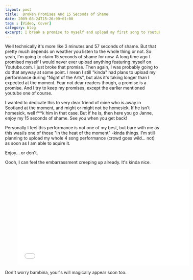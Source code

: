 ```yaml
---
layout: post
title:  Broken Promises And 15 Seconds of Shame
date: 2009-08-24T15:26:00+01:00
tags : [Video, Cover]
category: blog
excerpt: I break a promise to myself and upload my first song to Youtube.com
---
```

Well technically it's more like 3 minutes and 57 seconds of shame. But that pretty much depends on weather you listen to the whole thing or not. So yeah, I'm going to claim 15 seconds of shame for now. A long time ago I promised myself I would never ever upload anything featuring myself on Youtube.com. I just broke that promise. Then again, I was probably going to do that anyway at some point. I mean I still "kinda" had plans to upload my performance during "Night of the Arts", but alas it's taking longer than I expected at the moment. Fear not dear readers though, a promise is a promise. And I try to keep my promises, except the earlier mentioned youtube one of course.

I wanted to dedicate this to very dear friend of mine who is away in Scotland at the moment, and might or might not be homesick. If he isn't homesick, well f**k him in that case. But if he is, then here you go Janne, enjoy my 15 seconds of shame. See you when you get back!

Personally I feel this performance is not one of my best, but bare with me as this was/is one of those "in the heat of the moment" -kinda things. I'm still planning to upload my whole 4 song performance (crowd goes wild... not) as soon as I am able to aquire it.

Enjoy... or don't.

Oooh, I can feel the embarrassment creeping up already. It's kinda nice.

<div>
<figure class="media-video">
	<iframe width="560" height="315" src="//www.youtube.com/embed/crG1T6oJAeI" frameborder="0" allowfullscreen> </iframe>
</figure>
</div>

Don't worry bambina, your's will magically appear soon too. 